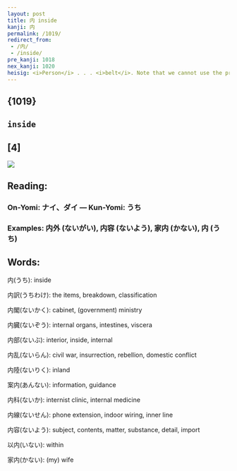 ```yaml
---
layout: post
title: 内 inside
kanji: 内
permalink: /1019/
redirect_from:
 - /内/
 - /inside/
pre_kanji: 1018
nex_kanji: 1020
heisig: <i>Person</i> . . . <i>belt</i>. Note that we cannot use the primitive meaning of <i>hood</i> here because the <i>person</i> runs THROUGH the element, not under it.
---
```


## {1019}

## `inside`

## [4]

<div class="stroke"><img src="E58685.png" /></div>

## Reading:

### On-Yomi: ナイ、ダイ &mdash; Kun-Yomi: うち

### Examples: 内外 (ないがい), 内容 (ないよう), 家内 (かない), 内 (うち)

## Words:

内(うち): inside

内訳(うちわけ): the items, breakdown, classification

内閣(ないかく): cabinet, (government) ministry

内臓(ないぞう): internal organs, intestines, viscera

内部(ないぶ): interior, inside, internal

内乱(ないらん): civil war, insurrection, rebellion, domestic conflict

内陸(ないりく): inland

案内(あんない): information, guidance

内科(ないか): internist clinic, internal medicine

内線(ないせん): phone extension, indoor wiring, inner line

内容(ないよう): subject, contents, matter, substance, detail, import

以内(いない): within

家内(かない): (my) wife
